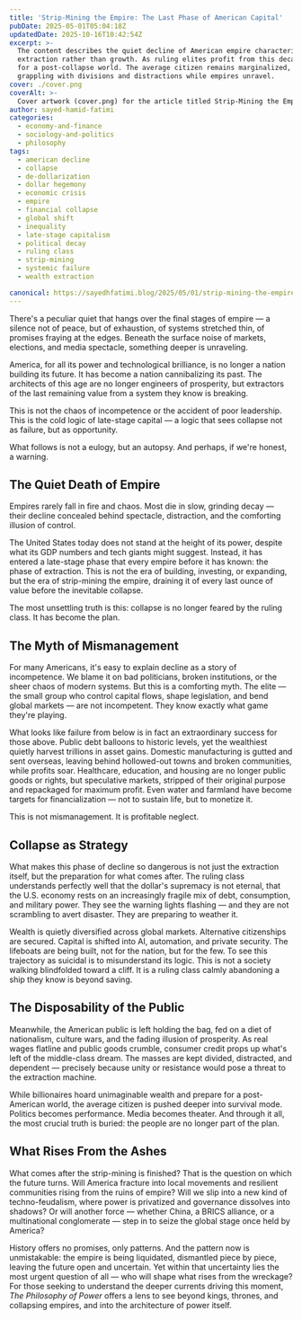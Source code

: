 ```yaml
---
title: 'Strip-Mining the Empire: The Last Phase of American Capital'
pubDate: 2025-05-01T05:04:18Z
updatedDate: 2025-10-16T10:42:54Z
excerpt: >-
  The content describes the quiet decline of American empire characterized by exhaustion and
  extraction rather than growth. As ruling elites profit from this decay, they strategically prepare
  for a post-collapse world. The average citizen remains marginalized, facing a future uncertain,
  grappling with divisions and distractions while empires unravel.
cover: ./cover.png
coverAlt: >-
  Cover artwork (cover.png) for the article titled Strip-Mining the Empire: The Last Phase of American Capital.
author: sayed-hamid-fatimi
categories:
  - economy-and-finance
  - sociology-and-politics
  - philosophy
tags:
  - american decline
  - collapse
  - de-dollarization
  - dollar hegemony
  - economic crisis
  - empire
  - financial collapse
  - global shift
  - inequality
  - late-stage capitalism
  - political decay
  - ruling class
  - strip-mining
  - systemic failure
  - wealth extraction

canonical: https://sayedhfatimi.blog/2025/05/01/strip-mining-the-empire-the-last-phase-of-american-capital/
---
```


There's a peculiar quiet that hangs over the final stages of empire — a silence not of peace, but of exhaustion, of systems stretched thin, of promises fraying at the edges. Beneath the surface noise of markets, elections, and media spectacle, something deeper is unraveling.

America, for all its power and technological brilliance, is no longer a nation building its future. It has become a nation cannibalizing its past. The architects of this age are no longer engineers of prosperity, but extractors of the last remaining value from a system they know is breaking.

This is not the chaos of incompetence or the accident of poor leadership.
This is the cold logic of late-stage capital — a logic that sees collapse not as failure, but as opportunity.

What follows is not a eulogy, but an autopsy. And perhaps, if we're honest, a warning.

## The Quiet Death of Empire

Empires rarely fall in fire and chaos. Most die in slow, grinding decay — their decline concealed behind spectacle, distraction, and the comforting illusion of control.

The United States today does not stand at the height of its power, despite what its GDP numbers and tech giants might suggest. Instead, it has entered a late-stage phase that every empire before it has known: the phase of extraction. This is not the era of building, investing, or expanding, but the era of strip-mining the empire, draining it of every last ounce of value before the inevitable collapse.

The most unsettling truth is this: collapse is no longer feared by the ruling class.
It has become the plan.

## The Myth of Mismanagement

For many Americans, it's easy to explain decline as a story of incompetence. We blame it on bad politicians, broken institutions, or the sheer chaos of modern systems. But this is a comforting myth. The elite — the small group who control capital flows, shape legislation, and bend global markets — are not incompetent. They know exactly what game they're playing.

What looks like failure from below is in fact an extraordinary success for those above. Public debt balloons to historic levels, yet the wealthiest quietly harvest trillions in asset gains. Domestic manufacturing is gutted and sent overseas, leaving behind hollowed-out towns and broken communities, while profits soar. Healthcare, education, and housing are no longer public goods or rights, but speculative markets, stripped of their original purpose and repackaged for maximum profit. Even water and farmland have become targets for financialization — not to sustain life, but to monetize it.

This is not mismanagement.
It is profitable neglect.

## Collapse as Strategy

What makes this phase of decline so dangerous is not just the extraction itself, but the preparation for what comes after. The ruling class understands perfectly well that the dollar's supremacy is not eternal, that the U.S. economy rests on an increasingly fragile mix of debt, consumption, and military power. They see the warning lights flashing — and they are not scrambling to avert disaster. They are preparing to weather it.

Wealth is quietly diversified across global markets. Alternative citizenships are secured. Capital is shifted into AI, automation, and private security. The lifeboats are being built, not for the nation, but for the few. To see this trajectory as suicidal is to misunderstand its logic. This is not a society walking blindfolded toward a cliff. It is a ruling class calmly abandoning a ship they know is beyond saving.

## The Disposability of the Public

Meanwhile, the American public is left holding the bag, fed on a diet of nationalism, culture wars, and the fading illusion of prosperity. As real wages flatline and public goods crumble, consumer credit props up what's left of the middle-class dream. The masses are kept divided, distracted, and dependent — precisely because unity or resistance would pose a threat to the extraction machine.

While billionaires hoard unimaginable wealth and prepare for a post-American world, the average citizen is pushed deeper into survival mode. Politics becomes performance. Media becomes theater. And through it all, the most crucial truth is buried: the people are no longer part of the plan.

## What Rises From the Ashes

What comes after the strip-mining is finished? That is the question on which the future turns. Will America fracture into local movements and resilient communities rising from the ruins of empire? Will we slip into a new kind of techno-feudalism, where power is privatized and governance dissolves into shadows? Or will another force — whether China, a BRICS alliance, or a multinational conglomerate — step in to seize the global stage once held by America?

History offers no promises, only patterns. And the pattern now is unmistakable: the empire is being liquidated, dismantled piece by piece, leaving the future open and uncertain. Yet within that uncertainty lies the most urgent question of all — who will shape what rises from the wreckage? For those seeking to understand the deeper currents driving this moment, *The Philosophy of Power* offers a lens to see beyond kings, thrones, and collapsing empires, and into the architecture of power itself.
